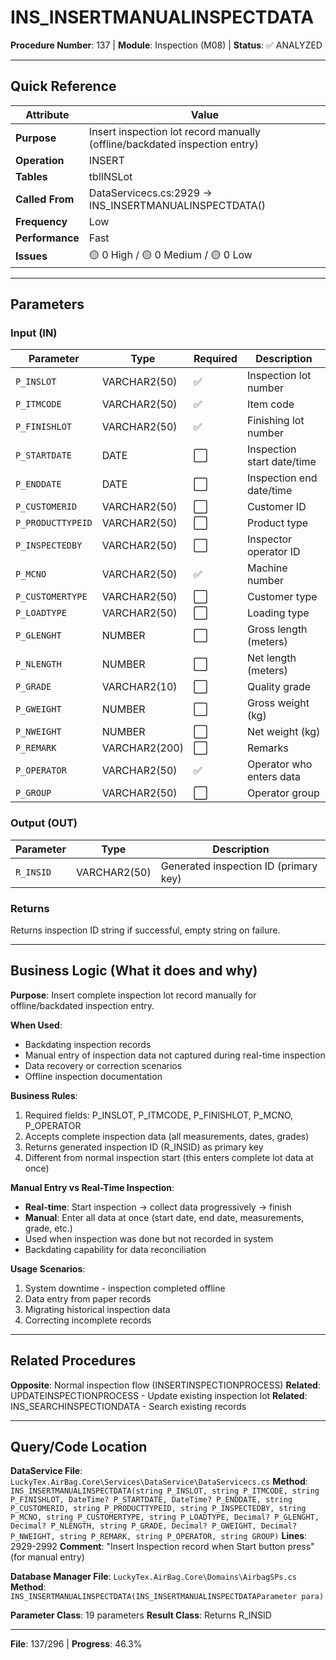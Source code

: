 # INS_INSERTMANUALINSPECTDATA

**Procedure Number**: 137 | **Module**: Inspection (M08) | **Status**: ✅ ANALYZED

---

## Quick Reference

| Attribute | Value |
|-----------|-------|
| **Purpose** | Insert inspection lot record manually (offline/backdated inspection entry) |
| **Operation** | INSERT |
| **Tables** | tblINSLot |
| **Called From** | DataServicecs.cs:2929 → INS_INSERTMANUALINSPECTDATA() |
| **Frequency** | Low |
| **Performance** | Fast |
| **Issues** | 🟡 0 High / 🟡 0 Medium / 🟡 0 Low |

---

## Parameters

### Input (IN)

| Parameter | Type | Required | Description |
|-----------|------|----------|-------------|
| `P_INSLOT` | VARCHAR2(50) | ✅ | Inspection lot number |
| `P_ITMCODE` | VARCHAR2(50) | ✅ | Item code |
| `P_FINISHLOT` | VARCHAR2(50) | ✅ | Finishing lot number |
| `P_STARTDATE` | DATE | ⬜ | Inspection start date/time |
| `P_ENDDATE` | DATE | ⬜ | Inspection end date/time |
| `P_CUSTOMERID` | VARCHAR2(50) | ⬜ | Customer ID |
| `P_PRODUCTTYPEID` | VARCHAR2(50) | ⬜ | Product type |
| `P_INSPECTEDBY` | VARCHAR2(50) | ⬜ | Inspector operator ID |
| `P_MCNO` | VARCHAR2(50) | ✅ | Machine number |
| `P_CUSTOMERTYPE` | VARCHAR2(50) | ⬜ | Customer type |
| `P_LOADTYPE` | VARCHAR2(50) | ⬜ | Loading type |
| `P_GLENGHT` | NUMBER | ⬜ | Gross length (meters) |
| `P_NLENGTH` | NUMBER | ⬜ | Net length (meters) |
| `P_GRADE` | VARCHAR2(10) | ⬜ | Quality grade |
| `P_GWEIGHT` | NUMBER | ⬜ | Gross weight (kg) |
| `P_NWEIGHT` | NUMBER | ⬜ | Net weight (kg) |
| `P_REMARK` | VARCHAR2(200) | ⬜ | Remarks |
| `P_OPERATOR` | VARCHAR2(50) | ✅ | Operator who enters data |
| `P_GROUP` | VARCHAR2(50) | ⬜ | Operator group |

### Output (OUT)

| Parameter | Type | Description |
|-----------|------|-------------|
| `R_INSID` | VARCHAR2(50) | Generated inspection ID (primary key) |

### Returns

Returns inspection ID string if successful, empty string on failure.

---

## Business Logic (What it does and why)

**Purpose**: Insert complete inspection lot record manually for offline/backdated inspection entry.

**When Used**:
- Backdating inspection records
- Manual entry of inspection data not captured during real-time inspection
- Data recovery or correction scenarios
- Offline inspection documentation

**Business Rules**:
1. Required fields: P_INSLOT, P_ITMCODE, P_FINISHLOT, P_MCNO, P_OPERATOR
2. Accepts complete inspection data (all measurements, dates, grades)
3. Returns generated inspection ID (R_INSID) as primary key
4. Different from normal inspection start (this enters complete lot data at once)

**Manual Entry vs Real-Time Inspection**:
- **Real-time**: Start inspection → collect data progressively → finish
- **Manual**: Enter all data at once (start date, end date, measurements, grade, etc.)
- Used when inspection was done but not recorded in system
- Backdating capability for data reconciliation

**Usage Scenarios**:
1. System downtime - inspection completed offline
2. Data entry from paper records
3. Migrating historical inspection data
4. Correcting incomplete records

---

## Related Procedures

**Opposite**: Normal inspection flow (INSERTINSPECTIONPROCESS)
**Related**: UPDATEINSPECTIONPROCESS - Update existing inspection lot
**Related**: INS_SEARCHINSPECTIONDATA - Search existing records

---

## Query/Code Location

**DataService File**: `LuckyTex.AirBag.Core\Services\DataService\DataServicecs.cs`
**Method**: `INS_INSERTMANUALINSPECTDATA(string P_INSLOT, string P_ITMCODE, string P_FINISHLOT, DateTime? P_STARTDATE, DateTime? P_ENDDATE, string P_CUSTOMERID, string P_PRODUCTTYPEID, string P_INSPECTEDBY, string P_MCNO, string P_CUSTOMERTYPE, string P_LOADTYPE, Decimal? P_GLENGHT, Decimal? P_NLENGTH, string P_GRADE, Decimal? P_GWEIGHT, Decimal? P_NWEIGHT, string P_REMARK, string P_OPERATOR, string GROUP)`
**Lines**: 2929-2992
**Comment**: "Insert Inspection record when Start button press" (for manual entry)

**Database Manager File**: `LuckyTex.AirBag.Core\Domains\AirbagSPs.cs`
**Method**: `INS_INSERTMANUALINSPECTDATA(INS_INSERTMANUALINSPECTDATAParameter para)`

**Parameter Class**: 19 parameters
**Result Class**: Returns R_INSID

---

**File**: 137/296 | **Progress**: 46.3%
